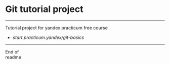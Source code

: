 # Git tutorial project

---

Tutorial project for yandex practicum free course  
- _start.practicum.yandex/git-basics_

---

End of  
readme

